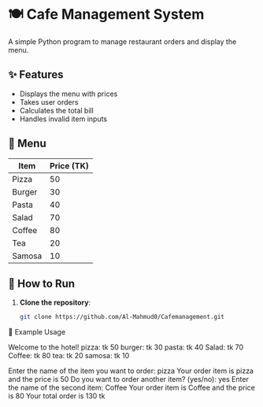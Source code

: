 # 🍽️ Cafe Management System

A simple Python program to manage restaurant orders and display the menu.

## ✨ Features
- Displays the menu with prices
- Takes user orders
- Calculates the total bill
- Handles invalid item inputs

## 📜 Menu
| Item    | Price (TK) |
|---------|------------|
| Pizza   | 50         |
| Burger  | 30         |
| Pasta   | 40         |
| Salad   | 70         |
| Coffee  | 80         |
| Tea     | 20         |
| Samosa  | 10         |

## 🚀 How to Run
1. **Clone the repository**:
   ```bash
   git clone https://github.com/Al-Mahmud0/Cafemanagement.git


📝 Example Usage 


Welcome to the hotel!
pizza: tk 50
burger: tk 30
pasta: tk 40
Salad: tk 70
Coffee: tk 80
tea: tk 20
samosa: tk 10

Enter the name of the item you want to order: pizza
Your order item is pizza and the price is 50
Do you want to order another item? (yes/no): yes
Enter the name of the second item: Coffee
Your order item is Coffee and the price is 80
Your total order is 130 tk

